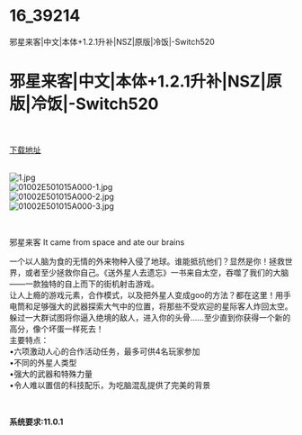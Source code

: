 # 16_39214
邪星来客|中文|本体+1.2.1升补|NSZ|原版|冷饭|-Switch520
# 邪星来客|中文|本体+1.2.1升补|NSZ|原版|冷饭|-Switch520
 <br/></br>
[下载地址](https://www.switch520.cc/article/39214 "下载地址")
<br/></br>

<p><img title="1.jpg" src="https://www.switch520.cc/muke_img/2022_07_26_3f471a4b37c5b.jpg" alt="1.jpg"><br>
<img title="01002E501015A000-1.jpg" src="https://www.switch520.cc/muke_img/2022_07_26_84dffc0e25523.jpg" alt="01002E501015A000-1.jpg"><br>
<img title="01002E501015A000-2.jpg" src="https://www.switch520.cc/muke_img/2022_07_26_247aed68f2f17.jpg" alt="01002E501015A000-2.jpg"><br>
<img title="01002E501015A000-3.jpg" src="https://www.switch520.cc/muke_img/2022_07_26_32d72ec8644fb.jpg" alt="01002E501015A000-3.jpg"></p>
<p>&nbsp;</p>
<p>邪星来客 It came from space and ate our brains</p>
<p>一个以人脑为食的无情的外来物种入侵了地球。谁能抵抗他们？显然是你！拯救世界，或者至少拯救你自己。《送外星人去遗忘》一书来自太空，吞噬了我们的大脑——一款独特的自上而下的街机射击游戏。<br>
让人上瘾的游戏元素，合作模式，以及把外星人变成goo的方法？都在这里！用手电筒和足够强大的武器探索大气中的位置，将那些不受欢迎的星际客人炸回太空。躲过一大群试图将你逼入绝境的敌人，进入你的头骨……至少直到你获得一个新的高分，像个坏蛋一样死去！<br>
主要特点：<br>
•六项激动人心的合作活动任务，最多可供4名玩家参加<br>
•不同的外星人类型<br>
•强大的武器和特殊力量<br>
•令人难以置信的科技配乐，为吃脑混乱提供了完美的背景</p>
<p>&nbsp;</p>
<p><strong>系统要求:11.0.1</strong></p>


